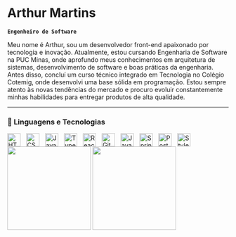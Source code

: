 #  Arthur Martins

**`Engenheiro de Software`**

Meu nome é Arthur, sou um desenvolvedor front-end apaixonado por tecnologia e inovação. Atualmente, estou cursando Engenharia de Software na PUC Minas, onde aprofundo meus conhecimentos em arquitetura de sistemas, desenvolvimento de software e boas práticas da engenharia. Antes disso, concluí um curso técnico integrado em Tecnologia no Colégio Cotemig, onde desenvolvi uma base sólida em programação. Estou sempre atento às novas tendências do mercado e procuro evoluir constantemente minhas habilidades para entregar produtos de alta qualidade.


---

### 🧰 Linguagens e Tecnologias 

<img align="left" alt="HTML" width="30px" style="padding-right:10px;" src="https://cdn.jsdelivr.net/gh/devicons/devicon/icons/html5/html5-original.svg"/>
<img align="left" alt="CSS" width="30px" style="padding-right:10px;" src="https://cdn.jsdelivr.net/gh/devicons/devicon/icons/css3/css3-original.svg" />
<img align="left" alt="JavaScript" width="30px" style="padding-right:10px;" src="https://cdn.jsdelivr.net/gh/devicons/devicon/icons/javascript/javascript-original.svg" />
<img align="left" alt="TypeScript" width="30px" style="padding-right:10px;" src="https://cdn.jsdelivr.net/gh/devicons/devicon/icons/typescript/typescript-original.svg" />
<img align="left" alt="React" width="30px" style="padding-right:10px;" src="https://cdn.jsdelivr.net/gh/devicons/devicon/icons/react/react-original-wordmark.svg" />
<img align="left" alt="Git" width="30px" style="padding-right:10px;" src="https://cdn.jsdelivr.net/gh/devicons/devicon/icons/git/git-original.svg" />
<img align="left" alt="Java" width="30px" style="padding-right:10px;" src="https://cdn.jsdelivr.net/gh/devicons/devicon/icons/java/java-original.svg"/>
<img align="left" alt="Spring" width="30px" style="padding-right:10px;" src="https://cdn.jsdelivr.net/gh/devicons/devicon/icons/spring/spring-original.svg" />
<img align="left" alt="PostgreSQL" width="30px" style="padding-right:10px;" src="https://cdn.jsdelivr.net/gh/devicons/devicon/icons/postgresql/postgresql-original-wordmark.svg" />
<img align="left" alt="Styled Components" width="30px" style="padding-right:10px;" src="https://styled-components.com/logo.png" />


<span style="display: inline-block;">
    <img src="https://github-readme-streak-stats.herokuapp.com/?user=ArthurMartinns&theme=dark&hide_border=false" height="190"/>
</span>
<span style="display: inline-block;">
    <img src="https://github-readme-stats.vercel.app/api/top-langs/?username=ArthurMartinns&theme=dark&hide_border=false&include_all_commits=true&count_private=true&layout=compact" height="190"/>
</span>
